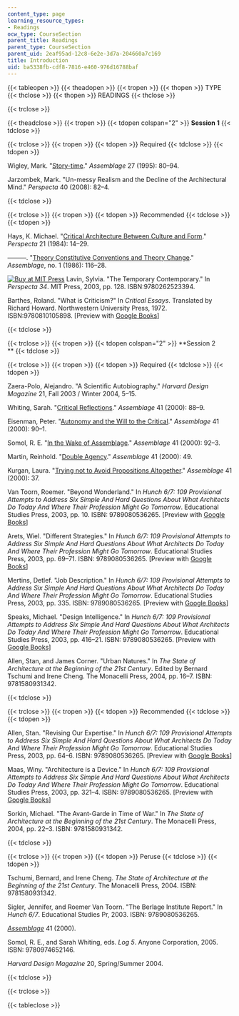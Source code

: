 ```yaml
---
content_type: page
learning_resource_types:
- Readings
ocw_type: CourseSection
parent_title: Readings
parent_type: CourseSection
parent_uid: 2eaf95ad-12c8-6e2e-3d7a-204660a7c169
title: Introduction
uid: ba5338fb-cdf8-7816-e460-976d16788baf
---
```


{{< tableopen >}}
{{< theadopen >}}
{{< tropen >}}
{{< thopen >}}
TYPE
{{< thclose >}}
{{< thopen >}}
READINGS
{{< thclose >}}

{{< trclose >}}

{{< theadclose >}}
{{< tropen >}}
{{< tdopen colspan="2" >}}
**Session 1**
{{< tdclose >}}

{{< trclose >}}
{{< tropen >}}
{{< tdopen >}}
Required
{{< tdclose >}}
{{< tdopen >}}


Wigley, Mark. "[Story-time](http://dx.doi.org/10.2307/3171433)." _Assemblage_ 27 (1995): 80–94.

Jarzombek, Mark. "Un-messy Realism and the Decline of the Architectural Mind." _Perspecta_ 40 (2008): 82–4.


{{< tdclose >}}

{{< trclose >}}
{{< tropen >}}
{{< tdopen >}}
Recommended
{{< tdclose >}}
{{< tdopen >}}


Hays, K. Michael. "[Critical Architecture Between Culture and Form](http://www.jstor.org/stable/1567078)." _Perspecta_ 21 (1984): 14–29.

———. "[Theory Constitutive Conventions and Theory Change](http://www.jstor.org/stable/3171058)." _Assemblage_, no. 1 (1986): 116–28.

[![Buy at MIT Press](https://ocwcms.mit.edu/images/mp_logo.gif)](https://mitpress.mit.edu/9780262523394) Lavin, Sylvia. "The Temporary Contemporary." In _Perspecta_ _34_. MIT Press, 2003, pp. 128. ISBN:9780262523394.

Barthes, Roland. "What is Criticism?" In _Critical Essays_. Translated by Richard Howard. Northwestern University Press, 1972. ISBN:9780810105898. \[Preview with [Google Books](http://books.google.com/books?id=ae35PV8kaD8C&pg=PA255#v=onepage)\]


{{< tdclose >}}

{{< trclose >}}
{{< tropen >}}
{{< tdopen colspan="2" >}}
**Session 2  
**
{{< tdclose >}}

{{< trclose >}}
{{< tropen >}}
{{< tdopen >}}
Required
{{< tdclose >}}
{{< tdopen >}}


Zaera-Polo, Alejandro. "A Scientific Autobiography." _Harvard Design Magazine_ 21, Fall 2003 / Winter 2004, 5–15.

Whiting, Sarah. "[Critical Reflections](http://dx.doi.org/10.2307/3171347)." _Assemblage_ 41 (2000): 88–9.

Eisenman, Peter. "[Autonomy and the Will to the Critical](http://dx.doi.org/10.2307/3171348)." _Assemblage_ 41 (2000): 90–1.

Somol, R. E. "[In the Wake of Assemblage](http://dx.doi.org/10.2307/3171349)." _Assemblage_ 41 (2000): 92–3.

Martin, Reinhold. "[Double Agency](http://dx.doi.org/10.2307/3171309)." _Assemblage_ 41 (2000): 49.

Kurgan, Laura. "[Trying not to Avoid Propositions Altogether](http://dx.doi.org/10.2307/3171297)." _Assemblage_ 41 (2000): 37.

Van Toorn, Roemer. "Beyond Wonderland." In _Hunch 6/7: 109 Provisional Attempts to Address Six Simple And Hard Questions About What Architects Do Today And Where Their Profession Might Go Tomorrow_. Educational Studies Press, 2003, pp. 10. ISBN: 9789080536265. \[Preview with [Google Books](http://books.google.com/books?id=1gWtn6asGdcC&pg=PA10#v=onepage)\]

Arets, Wiel. "Different Strategies." In _Hunch 6/7: 109 Provisional Attempts to Address Six Simple And Hard Questions About What Architects Do Today And Where Their Profession Might Go Tomorrow_. Educational Studies Press, 2003, pp. 69–71. ISBN: 9789080536265. \[Preview with [Google Books](http://books.google.com/books?id=1gWtn6asGdcC&pg=PA69#v=onepage)\]

Mertins, Detlef. "Job Description." In _Hunch 6/7: 109 Provisional Attempts to Address Six Simple And Hard Questions About What Architects Do Today And Where Their Profession Might Go Tomorrow_. Educational Studies Press, 2003, pp. 335. ISBN: 9789080536265. \[Preview with [Google Books](http://books.google.com/books?id=1gWtn6asGdcC&pg=PAfrontpage#v=onepage)\]

Speaks, Michael. "Design Intelligence." In _Hunch 6/7: 109 Provisional Attempts to Address Six Simple And Hard Questions About What Architects Do Today And Where Their Profession Might Go Tomorrow_. Educational Studies Press, 2003, pp. 416–21. ISBN: 9789080536265. \[Preview with [Google Books](http://books.google.com/books?id=1gWtn6asGdcC&pg=PA416#v=onepage)\]

Allen, Stan, and James Corner. "Urban Natures." In _The State of Architecture at the Beginning of the 21st Century_. Edited by Bernard Tschumi and Irene Cheng. The Monacelli Press, 2004, pp. 16–7. ISBN: 9781580931342.


{{< tdclose >}}

{{< trclose >}}
{{< tropen >}}
{{< tdopen >}}
Recommended
{{< tdclose >}}
{{< tdopen >}}


Allen, Stan. "Revising Our Expertise." In _Hunch 6/7: 109 Provisional Attempts to Address Six Simple And Hard Questions About What Architects Do Today And Where Their Profession Might Go Tomorrow_. Educational Studies Press, 2003, pp. 64–6. ISBN: 9789080536265. \[Preview with [Google Books](http://books.google.com/books?id=1gWtn6asGdcC&pg=PAfrontcover#v=onepage)\]

Maas, Winy. "Architecture is a Device." In _Hunch 6/7: 109 Provisional Attempts to Address Six Simple And Hard Questions About What Architects Do Today And Where Their Profession Might Go Tomorrow_. Educational Studies Press, 2003, pp. 321–4. ISBN: 9789080536265. \[Preview with [Google Books](http://books.google.com/books?id=1gWtn6asGdcC&pg=PA321#v=onepage)\]

Sorkin, Michael. "The Avant-Garde in Time of War." In _The State of Architecture at the Beginning of the 21st Century_. The Monacelli Press, 2004, pp. 22–3. ISBN: 9781580931342.


{{< tdclose >}}

{{< trclose >}}
{{< tropen >}}
{{< tdopen >}}
Peruse
{{< tdclose >}}
{{< tdopen >}}


Tschumi, Bernard, and Irene Cheng. _The State of Architecture at the Beginning of the 21st Century_. The Monacelli Press, 2004. ISBN: 9781580931342.

Sigler, Jennifer, and Roemer Van Toorn. "The Berlage Institute Report." In _Hunch 6/7_. Educational Studies Pr, 2003. ISBN: 9789080536265.

[_Assemblage_](http://www.jstor.org/stable/10.2307/i358772) 41 (2000).

Somol, R. E., and Sarah Whiting, eds. _Log 5_. Anyone Corporation, 2005. ISBN: 9780974652146.

_Harvard Design Magazine_ 20, Spring/Summer 2004.


{{< tdclose >}}

{{< trclose >}}

{{< tableclose >}}